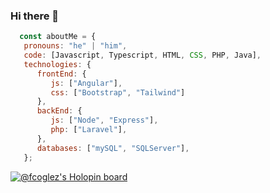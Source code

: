 ### Hi there 👋

```js
  const aboutMe = {
   pronouns: "he" | "him",
   code: [Javascript, Typescript, HTML, CSS, PHP, Java],
   technologies: {
      frontEnd: {
         js: ["Angular"],
         css: ["Bootstrap", "Tailwind"]
      },
      backEnd: {
         js: ["Node", "Express"],
         php: ["Laravel"],
      },
      databases: ["mySQL", "SQLServer"],
   };
```
[![@fcoglez's Holopin board](https://holopin.me/fcoglez)](https://holopin.io/@fcoglez)
